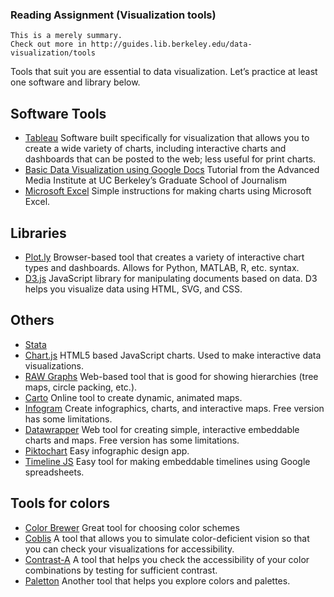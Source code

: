 ### Reading Assignment (Visualization tools)
```
This is a merely summary.
Check out more in http://guides.lib.berkeley.edu/data-visualization/tools
```
Tools that suit you are essential to data visualization. Let’s practice at least one software and library below.

## Software Tools
* [Tableau](https://www.tableau.com/learn/training?qt-training_tabs=1#qt-training_tabs)
  Software built specifically for visualization that allows you to create a wide variety of charts, including interactive charts and dashboards that can be posted to the web; less useful for print charts.
* [Basic Data Visualization using Google Docs](http://multimedia.journalism.berkeley.edu/tutorials/data-visualization-basics/#)
  Tutorial from the Advanced Media Institute at UC Berkeley’s Graduate School of Journalism
* [Microsoft Excel](http://guides.library.duke.edu/excel/visualization)
  Simple instructions for making charts using Microsoft Excel.

## Libraries
* [Plot.ly](https://plot.ly/)
  Browser-based tool that creates a variety of interactive chart types and dashboards. Allows for Python, MATLAB, R, etc. syntax.
* [D3.js](https://d3js.org/)
  JavaScript library for manipulating documents based on data. D3 helps you visualize data using HTML, SVG, and CSS.

## Others
* [Stata](https://geocenter.github.io/StataTraining/)
* [Chart.js](http://www.chartjs.org/)
  HTML5 based JavaScript charts. Used to make interactive data visualizations.
* [RAW Graphs](http://rawgraphs.io/)
  Web-based tool that is good for showing hierarchies (tree maps, circle packing, etc.).
* [Carto](https://carto.com/)
  Online tool to create dynamic, animated maps.
* [Infogram](https://infogr.am/)
  Create infographics, charts, and interactive maps. Free version has some limitations.
* [Datawrapper](https://www.datawrapper.de/)
  Web tool for creating simple, interactive embeddable charts and maps. Free version has some limitations.
* [Piktochart](https://piktochart.com/)
  Easy infographic design app.
* [Timeline JS](https://timeline.knightlab.com/)
  Easy tool for making embeddable timelines using Google spreadsheets.

## Tools for colors
* [Color Brewer](http://colorbrewer2.org/)
  Great tool for choosing color schemes
* [Coblis](http://www.color-blindness.com/coblis-color-blindness-simulator/)
  A tool that allows you to simulate color-deficient vision so that you can check your visualizations for accessibility.
* [Contrast-A](http://dasplankton.de/ContrastA/)
  A tool that helps you check the accessibility of your color combinations by testing for sufficient contrast.
* [Paletton](http://paletton.com/)
  Another tool that helps you explore colors and palettes.